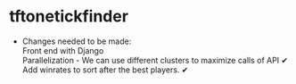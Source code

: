 # tftonetickfinder

- Changes needed to be made: \
Front end with Django \
Parallelization - We can use different clusters to maximize calls of API ✔ \
Add winrates to sort after the best players. ✔
 

